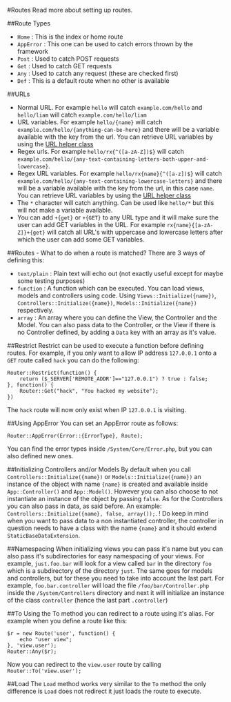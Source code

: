 #Routes
Read more about setting up routes.

##Route Types
* `Home` : This is the index or home route
* `AppError` : This one can be used to catch errors thrown by the framework
* `Post` : Used to catch POST requests
* `Get` : Used to catch GET requests
* `Any` : Used to catch any request (these are checked first)
* `Def` : This is a default route when no other is available

##URLs
* Normal URL. For example `hello` will catch `example.com/hello` and `hello/liam` will catch `example.com/hello/liam`
* URL variables. For example `hello/{name}` will catch `example.com/hello/{anything-can-be-here}` and there will be a variable available with the key from the url. You can retrieve URL variables by using the [URL helper class](http://xtend.readthedocs.org/en/latest/URL/)
* Regex urls. For example `hello/rx{^([a-zA-Z])$}` will catch `example.com/hello/{any-text-containing-letters-both-upper-and-lowercase}`. 
* Regex URL variables. For example `hello/rx{name}{^([a-z])$}` will catch `example.com/hello/{any-text-containing-lowercase-letters}` and there will be a variable available with the key from the url, in this case `name`. You can retrieve URL variables by using the [URL helper class](http://xtend.readthedocs.org/en/latest/URL/)
* The `*` character will catch anything. Can be used like `hello/*` but this will not make a variable available.
* You can add `+{get}` or `+{GET}` to any URL type and it will make sure the user can add GET variables in the URL. For example `rx{name}{[a-zA-Z]}+{get}` will catch all URL's with uppercase and lowercase letters after which the user can add some GET variables.

##Routes - What to do when a route is matched?
There are 3 ways of defining this:
* `text/plain` : Plain text will echo out (not exactly useful except for maybe some testing purposes)  
* `function` : A function which can be executed. You can load views, models and controllers using code. Using `Views::Initialize({name})`, `Controllers::Initialize({name})`, `Models::Initialize({name})` respectively.  
* `array` : An array where you can define the View, the Controller and the Model. You can also pass data to the Controller, or the View if there is no Controller defined, by adding a `Data` key with an array as it's value.

##Restrict
Restrict can be used to execute a function before defining routes. For example, if you only want to allow IP address `127.0.0.1` onto a `GET` route called `hack` you can do the following:
```
Router::Restrict(function() {
    return ($_SERVER['REMOTE_ADDR']=="127.0.0.1") ? true : false;
}, function() {
    Router::Get("hack", "You hacked my website");
})
```
The `hack` route will now  only exist when IP `127.0.0.1` is visiting.

##Using AppError
You can set an AppError route as follows:
```
Router::AppError(Error::{ErrorType}, Route);
```
You can find the error types inside `/System/Core/Error.php`, but you can also defined new ones.

##Initializing Controllers and/or Models
By default when you call `Controllers::Initialize({name})` or `Models::Initialize({name})` an instance of the object with name `{name}` is created and available inside `App::Controller()` and `App::Model()`. However you can also choose to not instantiate an instance of the object by passing `false`. As for the Controllers you can also pass in data, as said before. 
An example: `Controllers::Initialize({name}, false, array());`.
! Do keep in mind when you want to pass data to a non instantiated controller, the controller in question needs to have a class with the name `{name}` and it should extend `StaticBaseDataExtension`.

##Namespacing
When initializing views you can pass it's name but you can also pass it's subdirectories for easy namespacing of your views. For example, `just.foo.bar` will look for a view called `bar` in the directory `foo` which is a subdirectory of the directory `just`. The same goes for models and controllers, but for these you need to take into account the last part. For example, `foo.bar.controller` will load the file `/foo/bar/Controller.php` inside the `/System/Controllers` directory and next it will initialize an instance of the class `controller` (hence the last part `.controller`)

##To
Using the To method you can redirect to a route using it's alias. For example when you define a route like this:
```
$r = new Route('user', function() {
    echo "user view";
}, 'view.user');
Router::Any($r);
```
Now you can redirect to the `view.user` route by calling `Router::To('view.user');`

##Load
The `Load` method works very similar to the `To` method the only difference is `Load` does not redirect it just loads the route to execute.
